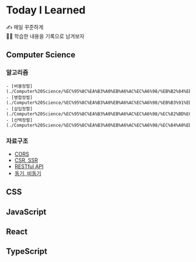 # Today I Learned

✍ 매일 꾸준하게 <br>
🏃‍♀️ 학습한 내용을 기록으로 남겨보자

## Computer Science

### 알고리즘
    - [버블정렬](./Computer%20Science/%EC%95%8C%EA%B3%A0%EB%A6%AC%EC%A6%98/%EB%B2%84%EB%B8%94%EC%A0%95%EB%A0%AC.md)
    - [병합정렬](./Computer%20Science/%EC%95%8C%EA%B3%A0%EB%A6%AC%EC%A6%98/%EB%B3%91%ED%95%A9%EC%A0%95%EB%A0%AC.md)
    - [삽입정렬](./Computer%20Science/%EC%95%8C%EA%B3%A0%EB%A6%AC%EC%A6%98/%EC%82%BD%EC%9E%85%EC%A0%95%EB%A0%AC.md)
    - [선택정렬](./Computer%20Science/%EC%95%8C%EA%B3%A0%EB%A6%AC%EC%A6%98/%EC%84%A0%ED%83%9D%EC%A0%95%EB%A0%AC.md)

### 자료구조

- [CORS](./Computer%20Science/CORS.md)
- [CSR, SSR](./Computer%20Science/CSR%2CSSR.md)
- [RESTful API](./Computer%20Science/RESTful%20API.md)
- [동기, 비동기](./Computer%20Science/%EB%8F%99%EA%B8%B0%2C%20%EB%B9%84%EB%8F%99%EA%B8%B0.md)

## CSS

## JavaScript

## React

## TypeScript